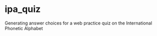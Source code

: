 # ipa_quiz
Generating answer choices for a web practice quiz on the International Phonetic Alphabet
